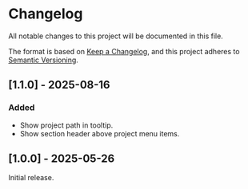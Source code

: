 # Changelog

All notable changes to this project will be documented in this file.

The format is based on [Keep a Changelog](https://keepachangelog.com/en/1.1.0/),
and this project adheres to [Semantic Versioning](https://semver.org/spec/v2.0.0.html).

## [1.1.0] - 2025-08-16

### Added

- Show project path in tooltip.
- Show section header above project menu items.

## [1.0.0] - 2025-05-26

Initial release.
